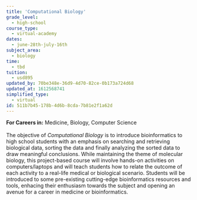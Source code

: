 ```yaml
---
title: 'Computational Biology'
grade_level:
  - high-school
course_type:
  - virtual-academy
dates:
  - june-28th-july-16th
subject_area:
  - biology
time:
  - tbd
tuition:
  - usd895
updated_by: 70be348e-36d9-4d70-82ce-0b173a724d68
updated_at: 1612568741
simplified_type:
  - virtual
id: 511b7b45-178b-4d6b-8cda-7b81e2f1a62d
---
```

<b>For Careers in:</b> Medicine, Biology, Computer Science<br><br>
The objective of <i>Computational Biology</i> is to introduce bioinformatics to high school students with an emphasis on searching and retrieving biological data, sorting the data and finally analyzing the sorted data to draw meaningful conclusions. While maintaining the theme of molecular biology, this project-based course will involve hands-on activities on computers/laptops and will teach students how to relate the outcome of each activity to a real-life medical or biological scenario. Students will be introduced to some pre-existing cutting-edge bioinformatics resources and tools, enhacing their enthusiasm towards the subject and opening an avenue for a career in medicine or bioinformatics.